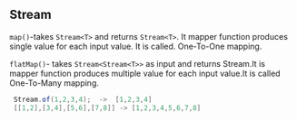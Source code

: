 ##    Stream 

`map()`-takes `Stream<T>` and returns `Stream<T>`. It mapper function produces single value for each input value. It is called. One-To-One mapping.  

`flatMap()`- takes `Stream<Stream<T>>` as input and returns Stream<T>.It is mapper function produces multiple value for each input value.It is called One-To-Many mapping. 


````java
 Stream.of(1,2,3,4);  ->  [1,2,3,4] 
 [[1,2],[3,4],[5,6],[7,8]] -> [1,2,3,4,5,6,7,8]
````